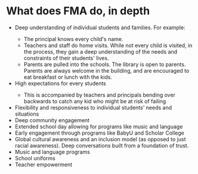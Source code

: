 What does FMA do, in depth
======

<ul>
   <li> Deep understanding of individual students and families. For example: </li>
   <ul>
	<li> The principal knows every child's name. </li>
	<li> Teachers and staff do home visits. While not every child is visited, in the process, they gain a deep understanding of the needs and constraints of their students' lives. </li>
	<li> Parents are pulled into the schools. The library is open to parents. Parents are always welcome in the building, and are encouraged to eat breakfast or lunch with the kids. </li>
   </ul>
   <li> High expectations for every students </li>
   <ul>
        <li> This is accompanied by teachers and principals bending over backwards to catch any kid who might be at risk of failing </li>
   </ul>
   <li> Flexibility and responsiveness to individual students' needs and situations </li>
   <li> Deep community engagement </li> <!-- Parents in the school (libraries and classrooms open to parents). Pipelines like BabyU -> Scholar College -> FMA. PTO. Home visits. -->
   <li> Extended school day allowing for programs like music and language </li>
   <li> Early engagement through programs like BabyU and Scholar College </li>
   <li> Global cultural awareness and an inclusion model (as opposed to just racial awareness). Deep conversations built from a foundation of trust. </li> <!-- Deep conversations about issues of race, culture, and diversity build from a basis of mutual trust and respect. The connections before the convers -->
   <li> Music and language programs </li>
   <li> School uniforms </li>
   <li> Teacher empowerment </li>
</ul>

